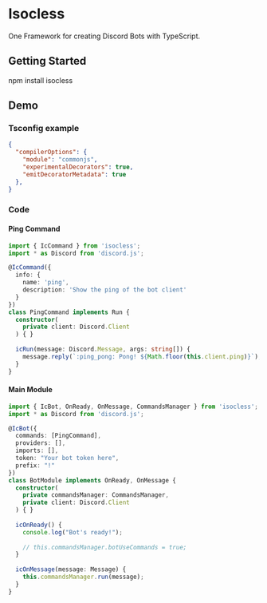 # Isocless
One Framework for creating Discord Bots with TypeScript.

## Getting Started
npm install isocless

## Demo

### Tsconfig example

```JSON
{
  "compilerOptions": {
    "module": "commonjs",
    "experimentalDecorators": true,
    "emitDecoratorMetadata": true
  },
}
```

### Code

#### Ping Command
```TypeScript
import { IcCommand } from 'isocless';
import * as Discord from 'discord.js';

@IcCommand({
  info: {
    name: 'ping',
    description: 'Show the ping of the bot client'
  }
})
class PingCommand implements Run {
  constructor(
    private client: Discord.Client
  ) { }
 
  icRun(message: Discord.Message, args: string[]) {
    message.reply(`:ping_pong: Pong! ${Math.floor(this.client.ping)}`);
  }
}
```

#### Main Module
```TypeScript
import { IcBot, OnReady, OnMessage, CommandsManager } from 'isocless';
import * as Discord from 'discord.js';

@IcBot({
  commands: [PingCommand],
  providers: [],
  imports: [],
  token: "Your bot token here",
  prefix: "!"
})
class BotModule implements OnReady, OnMessage {
  constructor(
    private commandsManager: CommandsManager,
    private client: Discord.Client
  ) { }
 
  icOnReady() {
    console.log("Bot's ready!");
    
    // this.commandsManager.botUseCommands = true;
  }
 
  icOnMessage(message: Message) {
    this.commandsManager.run(message);
  }
}
```

